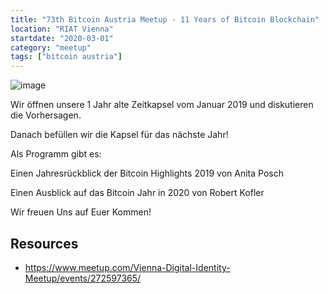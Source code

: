 ```yaml
---
title: "73th Bitcoin Austria Meetup - 11 Years of Bitcoin Blockchain"
location: "RIAT Vienna"
startdate: "2020-03-01"
category: "meetup"
tags: ["bitcoin austria"]
---
```

![image](https://live.staticflickr.com/2857/12139100654_402717d9f8_k_d.jpg)

Wir öffnen unsere 1 Jahr alte Zeitkapsel vom Januar 2019 und diskutieren die Vorhersagen.

Danach befüllen wir die Kapsel für das nächste Jahr!

Als Programm gibt es:

Einen Jahresrückblick der Bitcoin Highlights 2019 von Anita Posch

Einen Ausblick auf das Bitcoin Jahr in 2020 von Robert Kofler

Wir freuen Uns auf Euer Kommen!

## Resources
* https://www.meetup.com/Vienna-Digital-Identity-Meetup/events/272597365/
